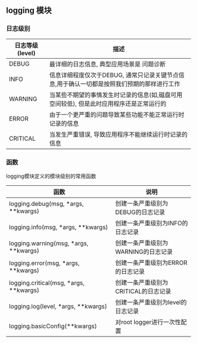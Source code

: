 <!--
 * @Description: 
 * @Version: 1.0
 * @Author: DaLao
 * @Email: dalao@xxx.com
 * @Date: 2022-08-31 21:07:07
 * @LastEditors: DaLao
 * @LastEditTime: 2022-08-31 21:16:46
-->

## logging 模块


### 日志级别

| 日志等级(level) | 描述                                                                                       |
| --------------- | ------------------------------------------------------------------------------------------ |
| DEBUG           | 最详细的日志信息, 典型应用场景是 问题诊断                                                  |
| INFO            | 信息详细程度仅次于DEBUG, 通常只记录关键节点信息,用于确认一切都是按照我们预期的那样进行工作 |
| WARNING         | 当某些不期望的事情发生时记录的信息(如,磁盘可用空间较低), 但是此时应用程序还是正常运行的    |
| ERROR           | 由于一个更严重的问题导致某些功能不能正常运行时记录的信息                                   |
| CRITICAL        | 当发生严重错误, 导致应用程序不能继续运行时记录的信息                                       |


### 函数

logging模块定义的模块级别的常用函数

| 函数                                   | 说明                                 |
| -------------------------------------- | ------------------------------------ |
| logging.debug(msg, *args, **kwargs)    | 创建一条严重级别为DEBUG的日志记录    |
| logging.info(msg, *args, **kwargs)     | 创建一条严重级别为INFO的日志记录     |
| logging.warning(msg, *args, **kwargs)  | 创建一条严重级别为WARNING的日志记录  |
| logging.error(msg, *args, **kwargs)    | 创建一条严重级别为ERROR的日志记录    |
| logging.critical(msg, *args, **kwargs) | 创建一条严重级别为CRITICAL的日志记录 |
| logging.log(level, *args, **kwargs)    | 创建一条严重级别为level的日志记录    |
| logging.basicConfig(**kwargs)          | 对root logger进行一次性配置          |